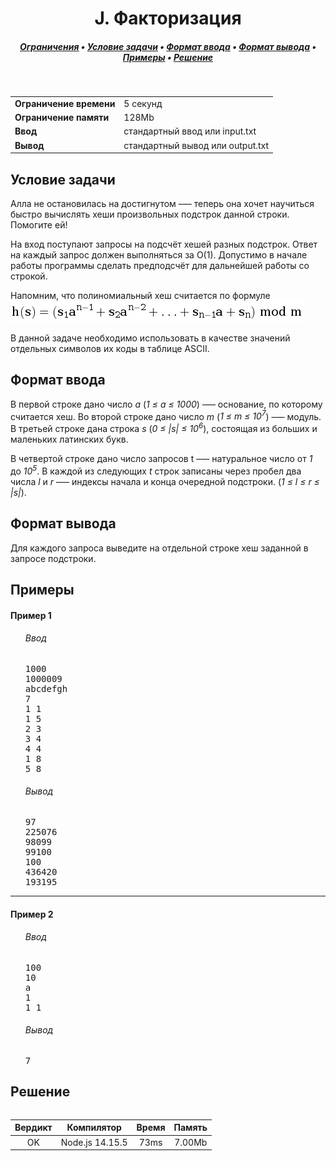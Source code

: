 <h1 align="center">J. Факторизация</h1>

<h5 align="center">
<a href="#limits">Ограничения</a>
•
<a href="#task">Условие задачи</a>
•
<a href="#input">Формат ввода</a>
•
<a href="#output">Формат вывода</a>
•
<a href="#examples">Примеры</a>
•
<a href="#solution">Решение</a>
</h5>

<br>

<table id="limits">
<tbody>
<tr>
<td>
<b>Ограничение времени</b>
</td>
<td>
5 секунд
</td>
</tr>
<tr>
<td>
<b>Ограничение памяти</b>
</td>
<td>
128Mb
</td>
</tr>
<tr>
<td>
<b>Ввод</b>
</td>
<td>
стандартный ввод или input.txt
</td>
</tr>
<tr>
<td>
<b>Вывод</b>
</td>
<td>
стандартный вывод или output.txt
</td>
</tr>
</tbody>
</table>

<h2 id="task">Условие задачи</h2>

Алла не остановилась на достигнутом –— теперь она хочет научиться быстро вычислять хеши произвольных подстрок данной строки. Помогите ей!

На вход поступают запросы на подсчёт хешей разных подстрок. Ответ на каждый запрос должен выполняться за O(1). Допустимо в начале работы программы сделать предподсчёт для дальнейшей работы со строкой.

Напомним, что полиномиальный хеш считается по формуле
<img src="./pic.png">

В данной задаче необходимо использовать в качестве значений отдельных символов их коды в таблице ASCII.

<h2 id="input">Формат ввода</h2>

В первой строке дано число <i>a</i> (<i>1 ≤ a ≤ 1000</i>) –— основание, по которому считается хеш. Во второй строке дано число <i>m</i> (<i>1 ≤ m ≤ 10<sup>7</sup></i>) –— модуль. В третьей строке дана строка <i>s</i> (<i>0 ≤ |s| ≤ 10<sup>6</sup></i>), состоящая из больших и маленьких латинских букв.

В четвертой строке дано число запросов t –— натуральное число от <i>1</i> до <i>10<sup>5</sup></i>. В каждой из следующих <i>t</i> строк записаны через пробел два числа <i>l</i> и <i>r</i> –— индексы начала и конца очередной подстроки. (<i>1 ≤ l ≤ r ≤ |s|</i>).

<h2 id="output">Формат вывода</h2>

Для каждого запроса выведите на отдельной строке хеш заданной в запросе подстроки.

<h2 id="examples">Примеры</h2>

<h4>Пример 1</h4>
<ul>
<h6>Ввод</h6>
<pre>
1000
1000009
abcdefgh
7
1 1
1 5
2 3
3 4
4 4
1 8
5 8
</pre>

<h6>Вывод</h6>
<pre>
97
225076
98099
99100
100
436420
193195
</pre>
</ul>

<hr>

<h4>Пример 2</h4>
<ul>
<h6>Ввод</h6>
<pre>
100
10
a
1
1 1
</pre>

<h6>Вывод</h6>
<pre>
7
</pre>
</ul>

<h2 id="solution">Решение</h2>

```javascript

```
<table>
  <thead>
    <tr>
      <th>Вердикт</th>
      <th>Компилятор</th>
      <th>Время</th>
      <th>Память</th>
    </tr>
  </thead>
  <tbody>
<tr align="center">
<td>OK</td>
<td>Node.js 14.15.5</td>
<td>73ms</td>
<td>7.00Mb</td>
</tr>
  </tbody>
</table>